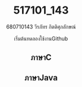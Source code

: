 # <center>517101_143</center>
<p><center>680710143 วีรภัทร กิตติศุภลักษณ์</center></p>
<center>เริ่มต้นทดลองใช้งานGithub</center>

## <center>ภาษาC</center>

## <center>ภาษาJava</center>
